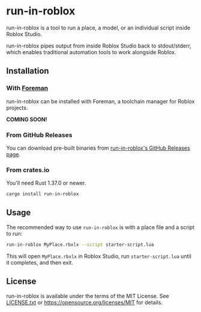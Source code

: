 # run-in-roblox
run-in-roblox is a tool to run a place, a model, or an individual script inside Roblox Studio.

run-in-roblox pipes output from inside Roblox Studio back to stdout/stderr, which enables traditional automation tools to work alongside Roblox.

## Installation

### With [Foreman](https://github.com/rojo-rbx/foreman)
run-in-roblox can be installed with Foreman, a toolchain manager for Roblox projects.

**COMING SOON!**

### From GitHub Releases
You can download pre-built binaries from [run-in-roblox's GitHub Releases page](https://github.com/rojo-rbx/run-in-roblox/releases).

### From crates.io
You'll need Rust 1.37.0 or newer.

```bash
cargo install run-in-roblox
```

## Usage
The recommended way to use `run-in-roblox` is with a place file and a script to run:

```bash
run-in-roblox MyPlace.rbxlx --script starter-script.lua
```

This will open `MyPlace.rbxlx` in Roblox Studio, run `starter-script.lua` until it completes, and then exit.

## License
run-in-roblox is available under the terms of the MIT License. See [LICENSE.txt](LICENSE.txt) or <https://opensource.org/licenses/MIT> for details.